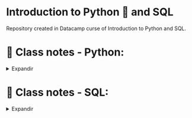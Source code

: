# Introduction to Python 🐍 and SQL
Repository created in Datacamp curse of Introduction to Python and SQL.

# 📝 Class notes - Python:

<details>
<summary>Expandir</summary>

## Python Lists

<details>
<summary>Expandir</summary>

### Python Data Types:
- float: real numbers
- int: integer numbers
- str: string, text
- bool: True, False
  
```
height = 1.73
tall = True
```
=> Each variable represents single value

### Problems:

- Data Science: many data points are
- Height of entire family
  ```
  height1 = 1.73
  height2 = 1.68
  height3 = 1.71
  height4 = 1.89
  ```
=> It would be incovenient & counter-productive to create a new variable for each point collected

### Python List:

- ``` letters = [a, b, c] ```

A list is a way to give a single name to a collection of values of any type and with differents types.

### Subsetting Lists

<details>
<summary>Expandir</summary>

#### List slicing:

```
fam = ['liz', 1.73, 'emma', 1.68, 'mom', 1.71, 'dad', 1.89]
```
=> Allows to select multiple elements from a list, thus creating a new list. Is is possible by specifying a rangem, using a colon.

  [   start    :     end ]
    inclusive     exclusive
Ex.:
```
fam[3:5] = [1.68, 'mom]
```
</details>

### Manipulations Lists

<details>
<summary>Expandir</summary>

#### Delete list elements:

I could use the ```del``` statement to remove elements from my list. 
```
x = ["a", "b", "c", "d"]
del(x[1])
```
Pay attention here: as soon as you remove an element from a list, the indexes of the elements that come after the deleted element all change!

#### Behind the scenes (1):

What actually happens when I create a new list, x, like this?
```
x = ["a", "b", "c"]
```
In a simplified sense, I'm storing a list in your computer memory, and store the 'address' of that list, thereby where the list in my computer memory, in x.
This means that x doesn't actually contain all the list elements, it rather contains a reference to the list.
It's important say that for basic operations, the difference is not that important, but it becomes more so when I start copying lists.
Consider the situation when I want store the list x as a new variable y, by simply using the equals sign.
```
x = ["a", "b", "c"]
y = x
```
Let's now change the element with index one in the list y, like this.
```
['a', 'z', 'c']
```
If I check out x again, also the second element was changed. The explanetion for this is that when I copied x to y, with the equals sign, I copied the reference to the list, not the actual values themselves,
. Because both x and y point to this list, so the update is visible from both variables.

If I want to create a list y that points to a new list in the memory with the same values, I will need to use something else than the equals sign.
I could use the **list function** or use slicing to select all list elements explicitly, like this:
```
x = ["a", "b", "c"]
y = list(x)
y = x[:]
```
</details>
</details>

## Functions and Packages

<details>
<summary>Expandir</summary>

### Methods:

In Python, everything is an object, and each object has specific methods associated. Depending on the type of the object, list, string, float, whatever, the avaliable methods are different. 

### Packages:

Packages are like a directory of Python scripts where each scriptis a so-called module whose function is specify functions, methods and new Python types aimed at solving particular problems 

#### Selective import:

General imports, like ```import math```, make **all** functionality from the ```math``` package available to you. However, if you decide to only use a specific part of a package, you can always make your import more selective:
```
from math impor pi
```
</details>

## Numpy

<details>
<summary>Expandir</summary>

Numpy or Numeric Python is a Python package that, among others, provides a alternative to the regular python list: the Numpy array with this we can perform calculation solver entire arrays easily and fast.
It's possible because Numpy assumes that whole values are of a single type. Hence just make sure to pay attention when use arrays or list because they have different behavior.

### 2D Numpy Arrays:

Numpy was able to perform all calculations element-wise (i.e. element by element). For 2D numpy arrays this isn't any different! You can combine matrices with single numbers, with vectors, and with other matrices. Like this:
```
import numpy as np
np_mat = np.array([[1, 2],
                   [3, 4],
                   [5, 6]])
np_mat * 2
np_mat + np.array([10, 10])
np_mat + np_mat
```

<hr>

### Numpy: Basic Statitics

<details>
<summary>Expandir</summary>

#### Data analysis: 

A typical first step in analysing data, is getting to know my data in the first place. For the Numpy arrays before, this is pretty easy, because it isn't a lot of data. However, as a data scientist, you will be processing thousands, if not millions, or billions of numbers.

Let's consider that I am conducting a **City-wide survey** where I ask 5000 adults about their height and weight. I will end with a 2D numpy array, which I named np_city, that has 5000 rows, corresponding to 5000 people, and two columns, corresponding to the height and weight.

```
import numpy as np
np_city = ... # Implementation left out
np_city
```

<pre>
array([[1.64, 71.78],
       [1.37, 63.35],
       [1.6 , 55.09],
       ...,
       [2.04, 74.85],
       [2.04, 68.72],
       [2.01, 73.57]])
</pre>

It's a massive quantity of data for a person generate insights by yourself. However, I could generate summarizing statistics about my data.
Numpy assure speed to the analysis, because Numpy enforces a single data type in an array, it can drastically spped up the calculations.

#### Generate data:

It's possible simulated data with Numpy functions! I sampled two random distributions 5000 times to create the height and weight arrays, and then used column_stack to paste them together as two columns. Another awesome thing that Numpy can do! Another great tool to get some sense of your data is to visualize it.

Arguments for ```np.random.normal()```
- distribution mean
- distribution standart deviation
- number of samples

```
height = np.round(np.random.normal(1.75, 0.20, 5000), 2)
weight = np.round(np.random.normal(60.32, 15, 5000), 2)
np_city = np.column_stack((height, weight))

```

</details>

</details>

</details>

# 📝 Class notes - SQL:

<details>
<summary>Expandir</summary>

## Selecting columns

<details>
<summary>Expandir</summary>

SQL, which stands for _Structured Query Language_, is a language for interacting with data stored in something called a relational database.
You can think of a relational database as a collection of tables. A table is just a set of rows and columns, like a spreadsheet, which represents exactly one type of entity. For example, a table might represent employees in a company or purchases made, but not both.
Each row, or _record_, of a table contains information about a single entity. For example, in a table representing employees, each row represents a single person. Each column, or _field_, of a table contains a single attribute for all rows in the table. For example, in a table representing employees, we might have a column containing first and last names for all employees.

### SELECTing single columns

A _query_ is a request for data from a database table (or combination of tables). Querying is an essential skill for a data scientist, since the data you need for your analyses will often live in databases.
The table of employees might look something like this:
<pre>
| id 	| name    	| age 	| nationality 	|
|----	|---------	|-----	|-------------	|
| 1  	| Jessica 	| 22  	| Ireland     	|
| 2  	| Gabriel 	| 48  	| France      	|
| 3  	| Laura   	| 36  	| USA         	|
</pre>

In SQL, you can select data from a table using a ```SELECT``` statement. For example, the following query selects the ```name``` column from the ```people``` table:
```
SELECT name 
FROM people;
```
In this query, ```SELECT``` and ```FROM``` are called keywords. In SQL, keywords are not case-sensitive, which means you can write the same query as:
```
select name 
from people;
```
That said, it's good practice to make SQL keywords uppercase to distinguish them from other parts of your query, like column and table names.
It's also good practice to include a semicolon at the end of your query. This tells SQL where the end of your query is!
<hr>

### SELECTing multiple columns:

To select multiple columns from a table, simply separate the column names with commas!
For example, this query selects two columns, ```name``` and ```birthdate```, from the ```people``` table:
```
SELECT name, birthdate
FROM people;
```

Sometimes, you may want to select all columns from a table. Typing out every column name would be a pain, so there's a handy shortcut:
```
SELECT *
FROM people;
```

If you only want to return a certain number of results, you can use the LIMIT keyword to limit the number of rows returned:
```
SELECT *
FROM people
LIMIT 10;
```
<hr>

### SELECT DISTINCT

Often your results will include many duplicate values. If you want to select all the unique values from a column, you can use the ```DISTINCT``` keyword.

This might be useful if, for example, you're interested in knowing which languages are represented in the ```films``` table:
```
SELECT DISTINCT language
FROM films;
```
Remember, you can check out the data in the tables by clicking on the table name!

<hr>

### Learning to COUNT

What if you want to count the number of employees in your employees table? The ```COUNT()``` function lets you do this by returning the number of rows in one or more columns.

For example, this code gives the number of rows in the people table:
```
SELECT COUNT(*)
FROM people;
```

As you've seen, ```COUNT(*)``` tells you how many rows are in a table. However, if you want to count the number of non-missing values in a particular column, you can call ```COUNT()``` on just that column.
For example, to count the number of birth dates present in the ```people``` table:
```
SELECT COUNT(birthdate)
FROM people;
```
It's also common to combine ```COUNT()``` with ```DISTINCT``` to count the number of _distinct_ values in a column.

For example, this query counts the number of distinct birth dates contained in the ```people``` table:
```
SELECT COUNT(DISTINCT birthdate)
FROM people;
```

</details>
</details>